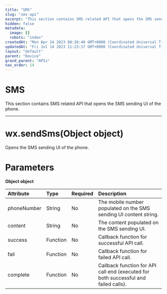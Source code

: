 ```yaml
---
title: "SMS"
slug: "sms-api"
excerpt: "This section contains SMS related API that opens the SMS sending UI of the phone."
hidden: false
metadata: 
  image: []
  robots: "index"
createdAt: "Mon Apr 24 2023 08:36:40 GMT+0000 (Coordinated Universal Time)"
updatedAt: "Fri Jul 14 2023 11:23:17 GMT+0000 (Coordinated Universal Time)"
layout: "default"
parent: "Device"
grand_parent: "APIs"
nav_order: 14
---
```

# SMS 
This section contains SMS related API that opens the SMS sending UI of the phone.

***

# wx.sendSms(Object object)

Opens the SMS sending UI of the phone.

# Parameters

**Object object**

| Attribute   | Type     | Required | Description                                                                         |
| :---------- | :------- | :------- | :---------------------------------------------------------------------------------- |
| phoneNumber | String   | No       | The mobile number populated on the SMS sending UI content string.                   |
| content     | String   | No       | The content populated on the SMS sending UI.                                        |
| success     | Function | No       | Callback function for successful API call.                                          |
| fail        | Function | No       | Callback function for failed API call.                                              |
| complete    | Function | No       | Callback function for API call end (executed for both successful and failed calls). |
